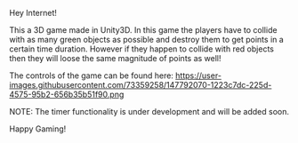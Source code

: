 Hey Internet!

This a 3D game made in Unity3D. In this game the players have to collide with as many green objects as possible and destroy them to get points in a certain time duration.
However if they happen to collide with red objects then they will loose the same magnitude of points as well!

The controls of the game can be found here: https://user-images.githubusercontent.com/73359258/147792070-1223c7dc-225d-4575-95b2-656b35b51f90.png

NOTE: The timer functionality is under development and will be added soon.

Happy Gaming!


